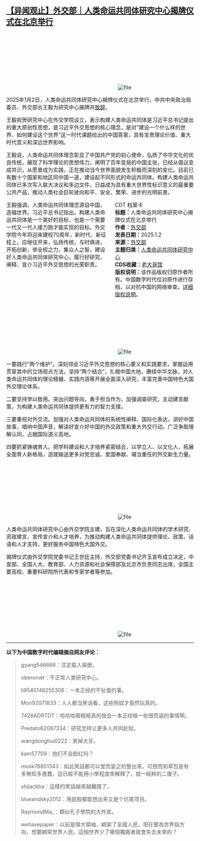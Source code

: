 <!--1735827208000-->
[【异闻观止】外交部｜人类命运共同体研究中心揭牌仪式在北京举行](https://chinadigitaltimes.net/chinese/714599.html)
------

<p><img decoding="async" src="data:image/svg+xml,%3Csvg%20xmlns='http://www.w3.org/2000/svg'%20viewBox='0%200%200%200'%3E%3C/svg%3E" alt="file" data-lazy-src="https://chinadigitaltimes.net/chinese/files/2025/01/image-1735826005512.png"><noscript><img decoding="async" src="https://chinadigitaltimes.net/chinese/files/2025/01/image-1735826005512.png" alt="file"></noscript></p><p>2025年1月2日，人类命运共同体研究中心揭牌仪式在北京举行。中共中央政治局委员、外交部长王毅为研究中心揭牌并<a href="https://www.mfa.gov.cn/web/wjbzhd/202501/t20250102_11525636.shtml">致辞</a>。</p><p>王毅祝贺研究中心在外交学院设立，表示构建人类命运共同体是习近平总书记提出的重大原创性思想，是习近平外交思想的核心理念，是对“建设一个什么样的世界、如何建设这个世界”这一时代课题给出的中国答案，具有宝贵理论价值、重大时代意义和深远世界影响。</p><p>王毅说，人类命运共同体理念彰显了中国共产党的初心使命，弘扬了中华文化的优良传统，展现了科学理论的思想伟力，阐明了百年变局的中国主张，已经从倡议变成共识，从愿景成为实践，正在推动当今世界面貌发生积极而深刻的变化。目前已有数十个国家和地区同中国一道，建设起不同形式的命运共同体。构建人类命运共同体已多次写入联大决议和多边文件，日益成为具有重大世界性标识意义的最重要公共产品，推动人类社会巨轮驶向和平、安全、繁荣、进步的光明前景。</p><div style="width:42%;float:right;padding-left:20px;"><div class="su-spoiler su-spoiler-style-fancy su-spoiler-icon-chevron-circle" data-scroll-offset="0" data-anchor-in-url="no"><div class="su-spoiler-title" tabindex="0" role="button"><span class="su-spoiler-icon"></span>CDT 档案卡</div><div class="su-spoiler-content su-u-clearfix su-u-trim"><strong>标题：</strong>人类命运共同体研究中心揭牌仪式在北京举行<br><strong>作者：</strong><a href="https://chinadigitaltimes.net/space/外交部" target="_blank">外交部</a><br><strong>发表日期：</strong>2025.1.2<br><strong>来源：</strong><a href="https://web.archive.org/web/*/https://www.mfa.gov.cn/wjbzhd/202501/t20250102_11525629.shtml" target="_blank">外交部</a><br><strong>主题归类：</strong><a href="https://chinadigitaltimes.net/space/人类命运共同体研究中心" target="_blank">人类命运共同体研究中心</a><br><strong>CDS收藏：</strong><a href="https://chinadigitaltimes.net/space/%E8%80%81%E5%A4%A7%E5%93%A5%E9%A6%86" target="_blank" rel="noopener">老大哥馆</a><br><strong>版权说明：</strong>该作品版权归原作者所有。中国数字时代仅对原作进行存档，以对抗中国的网络审查。<a href="https://chinadigitaltimes.net/chinese/copyright">详细版权说明</a>。</div></div></div><p>王毅强调，人类命运共同体理念源自中国，造福世界。习近平总书记指出，构建人类命运共同体是一个美好的目标，也是一个需要一代又一代人接力跑才能实现的目标。外交学院今年将迎来建校70周年，新时代、新征程上，应继往开来，弘扬传统，与时俱进，开拓创新，举全校之力，集众人之智，建设好人类命运共同体研究中心，履行好研究、阐释、宣介习近平外交思想的光荣职责。</p><p><img decoding="async" src="data:image/svg+xml,%3Csvg%20xmlns='http://www.w3.org/2000/svg'%20viewBox='0%200%200%200'%3E%3C/svg%3E" alt="file" data-lazy-src="https://chinadigitaltimes.net/chinese/files/2025/01/image-1735826020584.png"><noscript><img decoding="async" src="https://chinadigitaltimes.net/chinese/files/2025/01/image-1735826020584.png" alt="file"></noscript></p><p>一要践行“两个维护”。深刻领会习近平外交思想的核心要义和实践要求，掌握运用贯穿其中的立场观点方法，坚持“两个结合”，扎根中国大地，赓续中华文脉，对人类命运共同体的理论精髓、实践内涵等开展全面深入研究，丰富完善中国特色大国外交理论体系。</p><p>二要坚持学以致用。突出问题导向，勇于担当作为，加强调查研究，主动建言献策，为构建人类命运共同体提供更有力的智力支撑。</p><p>三要重视对外交流。加强对人类命运共同体的系统性阐释、国际化表达，讲好中国故事，唱响中国声音，解读好宣介好中国的外交政策和重大外交行动，广泛争取理解认同，占据国际道义高地。</p><p>四要抓紧铸魂育人。把学科建设和人才培养紧密结合，以学立人、以文化人，拓展全面育人新格局，造就输送更多对党忠诚、爱国奉献、堪当重任的外交新生力量。</p><p><img decoding="async" src="data:image/svg+xml,%3Csvg%20xmlns='http://www.w3.org/2000/svg'%20viewBox='0%200%200%200'%3E%3C/svg%3E" alt="file" data-lazy-src="https://chinadigitaltimes.net/chinese/files/2025/01/image-1735826042614.png"><noscript><img decoding="async" src="https://chinadigitaltimes.net/chinese/files/2025/01/image-1735826042614.png" alt="file"></noscript></p><p>人类命运共同体研究中心由外交学院主建，旨在深化人类命运共同体的学术研究、资政建言、宣传宣介和人才培养，为推动构建人类命运共同体提供理论、政策、话语和人才支持，更好服务中国特色大国外交。</p><p>揭牌仪式由外交学院党委书记王世廷主持，外交部党委书记齐玉宣布成立决定，中宣部、全国人大、教育部、人力资源和社会保障部及北京市负责同志出席，全国主要高校、重要科研院所代表和专家学者等参加。</p><p><img decoding="async" src="data:image/svg+xml,%3Csvg%20xmlns='http://www.w3.org/2000/svg'%20viewBox='0%200%200%200'%3E%3C/svg%3E" alt="file" data-lazy-src="https://chinadigitaltimes.net/chinese/files/2025/01/image-1735826056187.png"><noscript><img decoding="async" src="https://chinadigitaltimes.net/chinese/files/2025/01/image-1735826056187.png" alt="file"></noscript></p><hr><p><strong>以下为中国数字时代编辑摘自网友评论：</strong></p><blockquote><p>gyang546668：注定载入屎册。</p><p>oberonwt：不正常人类研究中心。</p><p>li9540146255306：一本正经的干扯蛋的事。</p><p>Mon92071833：人人都当笑话看，这些狗奴才竟然玩真的。</p><p>7428ADRTDT：哈哈哈吸精瓶真的很会一本正经做一些很荒诞的事情啊。</p><p>Predato62087334：研究怎样让更多人共同赴狱。</p><p>wangdonghui0222：笑掉大牙。</p><p>kam57709：他们不会脸红吗？</p><p>musk76851343：如此笑話都可以堂而皇之的整出來，可想而知草包是有多無知多愚蠢，這已經不能用小學程度來解釋了，就一純粹的二傻子。</p><p>shijackba：這樣的笑話越來越離譜了。</p><p>blueandsky2012：用屁股都能想出来又是个烂尾项目。</p><p>RaymondMa_：類似孔子學院的大外宣。</p><p>wehavepaper：以前是偉大領袖，綁架了全國人民，現在要為世界指方向，想要綁架世界人民。這個世界少了哪個獨裁者就會失去未來的？</p></blockquote><div class="addtoany_share_save_container addtoany_content addtoany_content_bottom"><div class="a2a_kit a2a_kit_size_32 addtoany_list" data-a2a-url="https://chinadigitaltimes.net/chinese/714599.html" data-a2a-title="【异闻观止】外交部｜人类命运共同体研究中心揭牌仪式在北京举行"><a class="a2a_button_facebook" href="https://www.addtoany.com/add_to/facebook?linkurl=https%3A%2F%2Fchinadigitaltimes.net%2Fchinese%2F714599.html&amp;linkname=%E3%80%90%E5%BC%82%E9%97%BB%E8%A7%82%E6%AD%A2%E3%80%91%E5%A4%96%E4%BA%A4%E9%83%A8%EF%BD%9C%E4%BA%BA%E7%B1%BB%E5%91%BD%E8%BF%90%E5%85%B1%E5%90%8C%E4%BD%93%E7%A0%94%E7%A9%B6%E4%B8%AD%E5%BF%83%E6%8F%AD%E7%89%8C%E4%BB%AA%E5%BC%8F%E5%9C%A8%E5%8C%97%E4%BA%AC%E4%B8%BE%E8%A1%8C" title="Facebook" rel="nofollow noopener" target="_blank"></a><a class="a2a_button_twitter" href="https://www.addtoany.com/add_to/twitter?linkurl=https%3A%2F%2Fchinadigitaltimes.net%2Fchinese%2F714599.html&amp;linkname=%E3%80%90%E5%BC%82%E9%97%BB%E8%A7%82%E6%AD%A2%E3%80%91%E5%A4%96%E4%BA%A4%E9%83%A8%EF%BD%9C%E4%BA%BA%E7%B1%BB%E5%91%BD%E8%BF%90%E5%85%B1%E5%90%8C%E4%BD%93%E7%A0%94%E7%A9%B6%E4%B8%AD%E5%BF%83%E6%8F%AD%E7%89%8C%E4%BB%AA%E5%BC%8F%E5%9C%A8%E5%8C%97%E4%BA%AC%E4%B8%BE%E8%A1%8C" title="Twitter" rel="nofollow noopener" target="_blank"></a><a class="a2a_button_telegram" href="https://www.addtoany.com/add_to/telegram?linkurl=https%3A%2F%2Fchinadigitaltimes.net%2Fchinese%2F714599.html&amp;linkname=%E3%80%90%E5%BC%82%E9%97%BB%E8%A7%82%E6%AD%A2%E3%80%91%E5%A4%96%E4%BA%A4%E9%83%A8%EF%BD%9C%E4%BA%BA%E7%B1%BB%E5%91%BD%E8%BF%90%E5%85%B1%E5%90%8C%E4%BD%93%E7%A0%94%E7%A9%B6%E4%B8%AD%E5%BF%83%E6%8F%AD%E7%89%8C%E4%BB%AA%E5%BC%8F%E5%9C%A8%E5%8C%97%E4%BA%AC%E4%B8%BE%E8%A1%8C" title="Telegram" rel="nofollow noopener" target="_blank"></a><a class="a2a_button_reddit" href="https://www.addtoany.com/add_to/reddit?linkurl=https%3A%2F%2Fchinadigitaltimes.net%2Fchinese%2F714599.html&amp;linkname=%E3%80%90%E5%BC%82%E9%97%BB%E8%A7%82%E6%AD%A2%E3%80%91%E5%A4%96%E4%BA%A4%E9%83%A8%EF%BD%9C%E4%BA%BA%E7%B1%BB%E5%91%BD%E8%BF%90%E5%85%B1%E5%90%8C%E4%BD%93%E7%A0%94%E7%A9%B6%E4%B8%AD%E5%BF%83%E6%8F%AD%E7%89%8C%E4%BB%AA%E5%BC%8F%E5%9C%A8%E5%8C%97%E4%BA%AC%E4%B8%BE%E8%A1%8C" title="Reddit" rel="nofollow noopener" target="_blank"></a><a class="a2a_button_whatsapp" href="https://www.addtoany.com/add_to/whatsapp?linkurl=https%3A%2F%2Fchinadigitaltimes.net%2Fchinese%2F714599.html&amp;linkname=%E3%80%90%E5%BC%82%E9%97%BB%E8%A7%82%E6%AD%A2%E3%80%91%E5%A4%96%E4%BA%A4%E9%83%A8%EF%BD%9C%E4%BA%BA%E7%B1%BB%E5%91%BD%E8%BF%90%E5%85%B1%E5%90%8C%E4%BD%93%E7%A0%94%E7%A9%B6%E4%B8%AD%E5%BF%83%E6%8F%AD%E7%89%8C%E4%BB%AA%E5%BC%8F%E5%9C%A8%E5%8C%97%E4%BA%AC%E4%B8%BE%E8%A1%8C" title="WhatsApp" rel="nofollow noopener" target="_blank"></a><a class="a2a_button_email" href="https://www.addtoany.com/add_to/email?linkurl=https%3A%2F%2Fchinadigitaltimes.net%2Fchinese%2F714599.html&amp;linkname=%E3%80%90%E5%BC%82%E9%97%BB%E8%A7%82%E6%AD%A2%E3%80%91%E5%A4%96%E4%BA%A4%E9%83%A8%EF%BD%9C%E4%BA%BA%E7%B1%BB%E5%91%BD%E8%BF%90%E5%85%B1%E5%90%8C%E4%BD%93%E7%A0%94%E7%A9%B6%E4%B8%AD%E5%BF%83%E6%8F%AD%E7%89%8C%E4%BB%AA%E5%BC%8F%E5%9C%A8%E5%8C%97%E4%BA%AC%E4%B8%BE%E8%A1%8C" title="Email" rel="nofollow noopener" target="_blank"></a><a class="a2a_button_copy_link" href="https://www.addtoany.com/add_to/copy_link?linkurl=https%3A%2F%2Fchinadigitaltimes.net%2Fchinese%2F714599.html&amp;linkname=%E3%80%90%E5%BC%82%E9%97%BB%E8%A7%82%E6%AD%A2%E3%80%91%E5%A4%96%E4%BA%A4%E9%83%A8%EF%BD%9C%E4%BA%BA%E7%B1%BB%E5%91%BD%E8%BF%90%E5%85%B1%E5%90%8C%E4%BD%93%E7%A0%94%E7%A9%B6%E4%B8%AD%E5%BF%83%E6%8F%AD%E7%89%8C%E4%BB%AA%E5%BC%8F%E5%9C%A8%E5%8C%97%E4%BA%AC%E4%B8%BE%E8%A1%8C" title="Copy Link" rel="nofollow noopener" target="_blank"></a><a class="a2a_dd addtoany_share_save addtoany_share" href="https://www.addtoany.com/share"></a></div></div>
